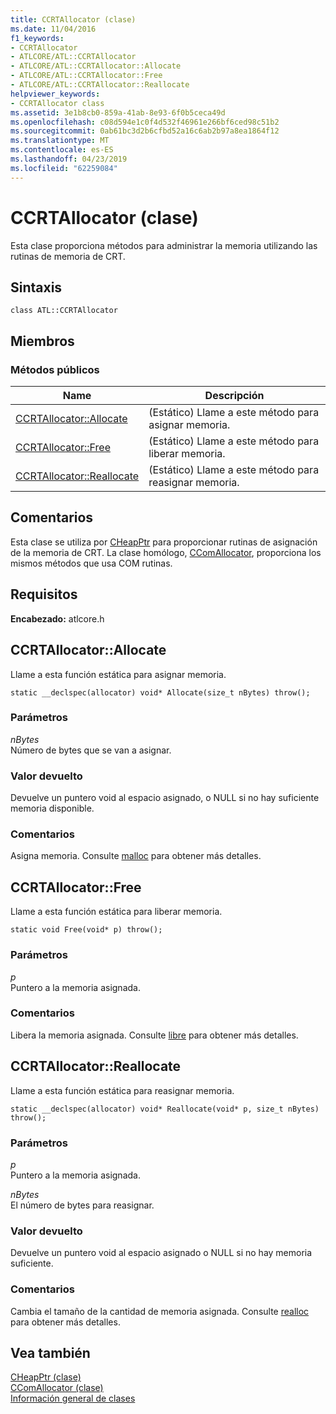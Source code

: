 ```yaml
---
title: CCRTAllocator (clase)
ms.date: 11/04/2016
f1_keywords:
- CCRTAllocator
- ATLCORE/ATL::CCRTAllocator
- ATLCORE/ATL::CCRTAllocator::Allocate
- ATLCORE/ATL::CCRTAllocator::Free
- ATLCORE/ATL::CCRTAllocator::Reallocate
helpviewer_keywords:
- CCRTAllocator class
ms.assetid: 3e1b8cb0-859a-41ab-8e93-6f0b5ceca49d
ms.openlocfilehash: c08d594e1c0f4d532f46961e266bf6ced98c51b2
ms.sourcegitcommit: 0ab61bc3d2b6cfbd52a16c6ab2b97a8ea1864f12
ms.translationtype: MT
ms.contentlocale: es-ES
ms.lasthandoff: 04/23/2019
ms.locfileid: "62259084"
---
```

# <a name="ccrtallocator-class"></a>CCRTAllocator (clase)

Esta clase proporciona métodos para administrar la memoria utilizando las rutinas de memoria de CRT.

## <a name="syntax"></a>Sintaxis

```
class ATL::CCRTAllocator
```

## <a name="members"></a>Miembros

### <a name="public-methods"></a>Métodos públicos

|Name|Descripción|
|----------|-----------------|
|[CCRTAllocator::Allocate](#allocate)|(Estático) Llame a este método para asignar memoria.|
|[CCRTAllocator::Free](#free)|(Estático) Llame a este método para liberar memoria.|
|[CCRTAllocator::Reallocate](#reallocate)|(Estático) Llame a este método para reasignar memoria.|

## <a name="remarks"></a>Comentarios

Esta clase se utiliza por [CHeapPtr](../../atl/reference/cheapptr-class.md) para proporcionar rutinas de asignación de la memoria de CRT. La clase homólogo, [CComAllocator](../../atl/reference/ccomallocator-class.md), proporciona los mismos métodos que usa COM rutinas.

## <a name="requirements"></a>Requisitos

**Encabezado:** atlcore.h

##  <a name="allocate"></a>  CCRTAllocator::Allocate

Llame a esta función estática para asignar memoria.

```
static __declspec(allocator) void* Allocate(size_t nBytes) throw();
```

### <a name="parameters"></a>Parámetros

*nBytes*<br/>
Número de bytes que se van a asignar.

### <a name="return-value"></a>Valor devuelto

Devuelve un puntero void al espacio asignado, o NULL si no hay suficiente memoria disponible.

### <a name="remarks"></a>Comentarios

Asigna memoria. Consulte [malloc](../../c-runtime-library/reference/malloc.md) para obtener más detalles.

##  <a name="free"></a>  CCRTAllocator::Free

Llame a esta función estática para liberar memoria.

```
static void Free(void* p) throw();
```

### <a name="parameters"></a>Parámetros

*p*<br/>
Puntero a la memoria asignada.

### <a name="remarks"></a>Comentarios

Libera la memoria asignada. Consulte [libre](../../c-runtime-library/reference/free.md) para obtener más detalles.

##  <a name="reallocate"></a>  CCRTAllocator::Reallocate

Llame a esta función estática para reasignar memoria.

```
static __declspec(allocator) void* Reallocate(void* p, size_t nBytes) throw();
```

### <a name="parameters"></a>Parámetros

*p*<br/>
Puntero a la memoria asignada.

*nBytes*<br/>
El número de bytes para reasignar.

### <a name="return-value"></a>Valor devuelto

Devuelve un puntero void al espacio asignado o NULL si no hay memoria suficiente.

### <a name="remarks"></a>Comentarios

Cambia el tamaño de la cantidad de memoria asignada. Consulte [realloc](../../c-runtime-library/reference/realloc.md) para obtener más detalles.

## <a name="see-also"></a>Vea también

[CHeapPtr (clase)](../../atl/reference/cheapptr-class.md)<br/>
[CComAllocator (clase)](../../atl/reference/ccomallocator-class.md)<br/>
[Información general de clases](../../atl/atl-class-overview.md)
